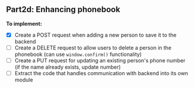 ## Part2d: Enhancing phonebook

**To implement:**

- [x] Create a POST request when adding a new person to save it to the backend
- [ ] Create a DELETE request to allow users to delete a person in the phonebook (can use `window.confirm()` functionality)
- [ ] Create a PUT request for updating an existing person's phone number (if the name already exists, update number)
- [ ] Extract the code that handles communication with backend into its own module
